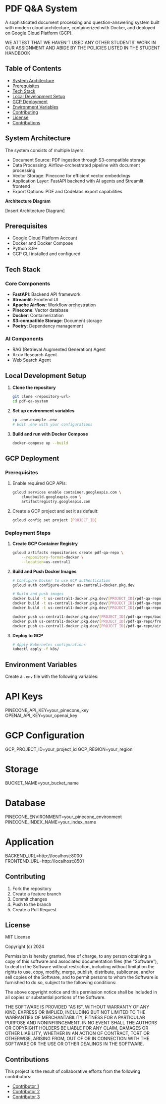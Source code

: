 # PDF Q&A System

A sophisticated document processing and question-answering system built with modern cloud architecture, containerized with Docker, and deployed on Google Cloud Platform (GCP).

WE ATTEST THAT WE HAVEN'T USED ANY OTHER STUDENTS' WORK IN OUR ASSIGNMENT AND ABIDE BY THE POLICIES LISTED IN THE STUDENT HANDBOOK

## Table of Contents

- [System Architecture](#system-architecture)
- [Prerequisites](#prerequisites)
- [Tech Stack](#tech-stack)
- [Local Development Setup](#local-development-setup)
- [GCP Deployment](#gcp-deployment)
- [Environment Variables](#environment-variables)
- [Contributing](#contributing)
- [License](#license)
- [Contributions](#contributions)

## System Architecture

The system consists of multiple layers:
- Document Source: PDF ingestion through S3-compatible storage
- Data Processing: Airflow-orchestrated pipeline with document processing
- Vector Storage: Pinecone for efficient vector embeddings
- Application Layer: FastAPI backend with AI agents and Streamlit frontend
- Export Options: PDF and Codelabs export capabilities

**Architecture Diagram**

[Insert Architecture Diagram]

## Prerequisites

- Google Cloud Platform Account
- Docker and Docker Compose
- Python 3.9+
- GCP CLI installed and configured

## Tech Stack

### Core Components
- **FastAPI**: Backend API framework
- **Streamlit**: Frontend UI
- **Apache Airflow**: Workflow orchestration
- **Pinecone**: Vector database
- **Docker**: Containerization
- **S3-compatible Storage**: Document storage
- **Poetry**: Dependency management

### AI Components
- RAG (Retrieval Augmented Generation) Agent
- Arxiv Research Agent
- Web Search Agent

## Local Development Setup

1. **Clone the repository**
   ```bash
   git clone <repository-url>
   cd pdf-qa-system
   ```

2. **Set up environment variables**
   ```bash
   cp .env.example .env
   # Edit .env with your configurations
   ```

3. **Build and run with Docker Compose**
   ```bash
   docker-compose up --build
   ```

## GCP Deployment

### Prerequisites
1. Enable required GCP APIs:
   ```bash
   gcloud services enable container.googleapis.com \
       cloudbuild.googleapis.com \
       artifactregistry.googleapis.com
   ```

2. Create a GCP project and set it as default:
   ```bash
   gcloud config set project [PROJECT_ID]
   ```

### Deployment Steps

1. **Create GCP Container Registry**
   ```bash
   gcloud artifacts repositories create pdf-qa-repo \
       --repository-format=docker \
       --location=us-central1
   ```

2. **Build and Push Docker Images**
   ```bash
   # Configure Docker to use GCP authentication
   gcloud auth configure-docker us-central1-docker.pkg.dev

   # Build and push images
   docker build -t us-central1-docker.pkg.dev/[PROJECT_ID]/pdf-qa-repo/backend:latest ./backend
   docker build -t us-central1-docker.pkg.dev/[PROJECT_ID]/pdf-qa-repo/frontend:latest ./frontend
   docker build -t us-central1-docker.pkg.dev/[PROJECT_ID]/pdf-qa-repo/airflow:latest ./airflow

   docker push us-central1-docker.pkg.dev/[PROJECT_ID]/pdf-qa-repo/backend:latest
   docker push us-central1-docker.pkg.dev/[PROJECT_ID]/pdf-qa-repo/frontend:latest
   docker push us-central1-docker.pkg.dev/[PROJECT_ID]/pdf-qa-repo/airflow:latest
   ```

3. **Deploy to GCP**
   ```bash
   # Apply Kubernetes configurations
   kubectl apply -f k8s/
   ```

## Environment Variables

Create a `.env` file with the following variables:
# API Keys
PINECONE_API_KEY=your_pinecone_key
OPENAI_API_KEY=your_openai_key

# GCP Configuration
GCP_PROJECT_ID=your_project_id
GCP_REGION=your_region

# Storage
BUCKET_NAME=your_bucket_name

# Database
PINECONE_ENVIRONMENT=your_pinecone_environment
PINECONE_INDEX_NAME=your_index_name

# Application
BACKEND_URL=http://localhost:8000
FRONTEND_URL=http://localhost:8501

## Contributing

1. Fork the repository
2. Create a feature branch
3. Commit changes
4. Push to the branch
5. Create a Pull Request

## License

MIT License

Copyright (c) 2024

Permission is hereby granted, free of charge, to any person obtaining a copy
of this software and associated documentation files (the "Software"), to deal
in the Software without restriction, including without limitation the rights
to use, copy, modify, merge, publish, distribute, sublicense, and/or sell
copies of the Software, and to permit persons to whom the Software is
furnished to do so, subject to the following conditions:

The above copyright notice and this permission notice shall be included in all
copies or substantial portions of the Software.

THE SOFTWARE IS PROVIDED "AS IS", WITHOUT WARRANTY OF ANY KIND, EXPRESS OR
IMPLIED, INCLUDING BUT NOT LIMITED TO THE WARRANTIES OF MERCHANTABILITY,
FITNESS FOR A PARTICULAR PURPOSE AND NONINFRINGEMENT. IN NO EVENT SHALL THE
AUTHORS OR COPYRIGHT HOLDERS BE LIABLE FOR ANY CLAIM, DAMAGES OR OTHER
LIABILITY, WHETHER IN AN ACTION OF CONTRACT, TORT OR OTHERWISE, ARISING FROM,
OUT OF OR IN CONNECTION WITH THE SOFTWARE OR THE USE OR OTHER DEALINGS IN THE
SOFTWARE.

## Contributions

This project is the result of collaborative efforts from the following contributors:

- [Contributor 1](https://github.com/contributor1)
- [Contributor 2](https://github.com/contributor2)
- [Contributor 3](https://github.com/contributor3)

